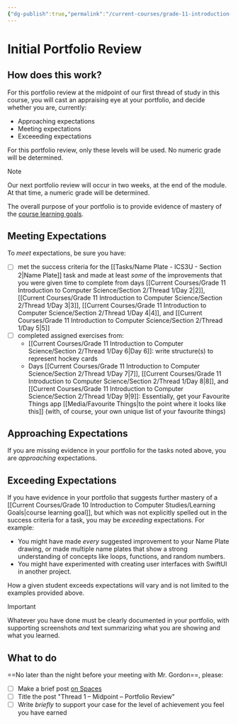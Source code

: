 ```yaml
---
{"dg-publish":true,"permalink":"/current-courses/grade-11-introduction-to-computer-science/section-2/portfolios/initial-portfolio-review/","dgHomeLink":false}
---
```


# Initial Portfolio Review
## How does this work?
For this portfolio review at the midpoint of our first thread of study in this course, you will cast an appraising eye at your portfolio, and decide whether you are, currently:

- Approaching expectations
- Meeting expectations
- Exceeeding expectations

For this portfolio review, only these levels will be used. No numeric grade will be determined.

> [!NOTE]
> Our next portfolio review will occur in two weeks, at the end of the module. At that time, a numeric grade will be determined.

The overall purpose of your portfolio is to provide evidence of mastery of the [course learning goals](https://www.russellgordon.ca/cs/learning-goals/learning-goals-for-grade-11/).

## Meeting Expectations

To *meet* expectations, be sure you have:
- [ ] met the success criteria for the [[Tasks/Name Plate - ICS3U - Section 2|Name Plate]] task and made at least *some* of the improvements that you were given time to complete from days [[Current Courses/Grade 11 Introduction to Computer Science/Section 2/Thread 1/Day 2|2]], [[Current Courses/Grade 11 Introduction to Computer Science/Section 2/Thread 1/Day 3|3]],  [[Current Courses/Grade 11 Introduction to Computer Science/Section 2/Thread 1/Day 4|4]], and [[Current Courses/Grade 11 Introduction to Computer Science/Section 2/Thread 1/Day 5|5]]
- [ ] completed assigned exercises from:
	- [[Current Courses/Grade 11 Introduction to Computer Science/Section 2/Thread 1/Day 6|Day 6]]: write structure(s) to represent hockey cards
	- Days [[Current Courses/Grade 11 Introduction to Computer Science/Section 2/Thread 1/Day 7|7]], [[Current Courses/Grade 11 Introduction to Computer Science/Section 2/Thread 1/Day 8|8]], and [[Current Courses/Grade 11 Introduction to Computer Science/Section 2/Thread 1/Day 9|9]]: Essentially, get your Favourite Things app [[Media/Favourite Things|to the point where it looks like this]] (with, of course, your own unique list of your favourite things)

## Approaching Expectations

If you are missing evidence in your portfolio for the tasks noted above, you are *approaching* expectations.

## Exceeding Expectations

If you have evidence in your portfolio that suggests further mastery of a [[Current Courses/Grade 10 Introduction to Computer Studies/Learning Goals|course learning goal]], but which was not explicitly spelled out in the success criteria for a task, you may be *exceeding* expectations. For example:

- You might have made *every* suggested improvement to your Name Plate drawing, or made multiple name plates that show a strong understanding of concepts like loops, functions, and random numbers.
- You might have experimented with creating user interfaces with SwiftUI in another project.

How a given student exceeds expectations will vary and is not limited to the examples provided above.

> [!IMPORTANT]
> Whatever you have done must be clearly documented in your portfolio, with supporting screenshots *and* text summarizing what you are showing and what you learned.

## What to do
==No later than the night before your meeting with Mr. Gordon==, please:
- [ ] Make a brief post [on Spaces](https://ca.spacesedu.com/)
- [ ] Title the post "Thread 1 – Midpoint – Portfolio Review"
- [ ] Write *briefly* to support your case for the level of achievement you feel you have earned